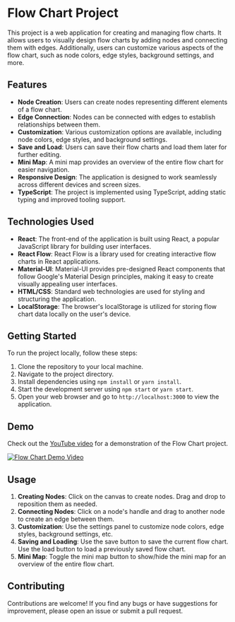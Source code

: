 # Flow Chart Project

This project is a web application for creating and managing flow charts. It allows users to visually design flow charts by adding nodes and connecting them with edges. Additionally, users can customize various aspects of the flow chart, such as node colors, edge styles, background settings, and more.

## Features

- **Node Creation**: Users can create nodes representing different elements of a flow chart.
- **Edge Connection**: Nodes can be connected with edges to establish relationships between them.
- **Customization**: Various customization options are available, including node colors, edge styles, and background settings.
- **Save and Load**: Users can save their flow charts and load them later for further editing.
- **Mini Map**: A mini map provides an overview of the entire flow chart for easier navigation.
- **Responsive Design**: The application is designed to work seamlessly across different devices and screen sizes.
- **TypeScript**: The project is implemented using TypeScript, adding static typing and improved tooling support.

## Technologies Used

- **React**: The front-end of the application is built using React, a popular JavaScript library for building user interfaces.
- **React Flow**: React Flow is a library used for creating interactive flow charts in React applications.
- **Material-UI**: Material-UI provides pre-designed React components that follow Google's Material Design principles, making it easy to create visually appealing user interfaces.
- **HTML/CSS**: Standard web technologies are used for styling and structuring the application.
- **LocalStorage**: The browser's localStorage is utilized for storing flow chart data locally on the user's device.

## Getting Started

To run the project locally, follow these steps:

1. Clone the repository to your local machine.
2. Navigate to the project directory.
3. Install dependencies using `npm install` or `yarn install`.
4. Start the development server using `npm start` or `yarn start`.
5. Open your web browser and go to `http://localhost:3000` to view the application.

## Demo

Check out the [YouTube video](https://youtu.be/8zcot3ciKxc) for a demonstration of the Flow Chart project.

[![Flow Chart Demo Video](https://img.youtube.com/vi/8zcot3ciKxc/0.jpg)](https://www.youtube.com/watch?v=8zcot3ciKxc)


## Usage

1. **Creating Nodes**: Click on the canvas to create nodes. Drag and drop to reposition them as needed.
2. **Connecting Nodes**: Click on a node's handle and drag to another node to create an edge between them.
3. **Customization**: Use the settings panel to customize node colors, edge styles, background settings, etc.
4. **Saving and Loading**: Use the save button to save the current flow chart. Use the load button to load a previously saved flow chart.
5. **Mini Map**: Toggle the mini map button to show/hide the mini map for an overview of the entire flow chart.

## Contributing

Contributions are welcome! If you find any bugs or have suggestions for improvement, please open an issue or submit a pull request.

